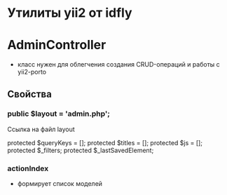Утилиты yii2 от idfly
=====================

AdminController
===============

- класс нужен для облегчения создания CRUD-операций и работы с yii2-porto

Свойства
--------

### public $layout = 'admin.php';

Ссылка на файл layout

protected $queryKeys = [];
protected $titles = [];
protected $js = [];
protected $_filters;
protected $_lastSavedElement;

### actionIndex

- формирует список моделей